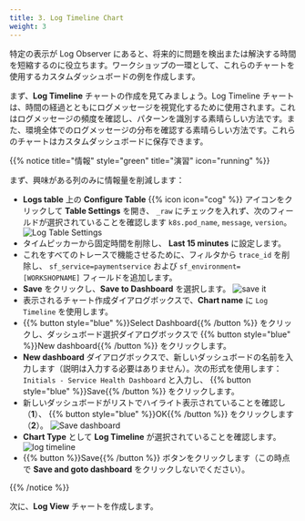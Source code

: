 ```yaml
---
title: 3. Log Timeline Chart
weight: 3
---
```


特定の表示が Log Observer にあると、将来的に問題を検出または解決する時間を短縮するのに役立ちます。ワークショップの一環として、これらのチャートを使用するカスタムダッシュボードの例を作成します。

まず、**Log Timeline** チャートの作成を見てみましょう。Log Timeline チャートは、時間の経過とともにログメッセージを視覚化するために使用されます。これはログメッセージの頻度を確認し、パターンを識別する素晴らしい方法です。また、環境全体でのログメッセージの分布を確認する素晴らしい方法です。これらのチャートはカスタムダッシュボードに保存できます。

{{% notice title="情報" style="green" title="演習" icon="running" %}}

まず、興味がある列のみに情報量を削減します：

* **Logs table** 上の **Configure Table** {{% icon icon="cog" %}} アイコンをクリックして **Table Settings** を開き、 `_raw` にチェックを入れず、次のフィールドが選択されていることを確認します `k8s.pod_name`, `message`, `version`。
  ![Log Table Settings](../images/log-observer-table.png)
* タイムピッカーから固定時間を削除し、 **Last 15 minutes** に設定します。
* これをすべてのトレースで機能させるために、フィルタから `trace_id` を削除し、 `sf_service=paymentservice` および `sf_environment=[WORKSHOPNAME]` フィールドを追加します。
* **Save** をクリックし、**Save to Dashboard** を選択します。
  ![save it](../images/save-query.png)
* 表示されるチャート作成ダイアログボックスで、**Chart name** に `Log Timeline` を使用します。
* {{% button style="blue" %}}Select Dashboard{{% /button %}} をクリックし、ダッシュボード選択ダイアログボックスで {{% button style="blue" %}}New dashboard{{% /button %}} をクリックします。
* **New dashboard** ダイアログボックスで、新しいダッシュボードの名前を入力します（説明は入力する必要はありません）。次の形式を使用します： `Initials - Service Health Dashboard` と入力し、 {{% button style="blue" %}}Save{{% /button %}} をクリックします。
* 新しいダッシュボードがリストでハイライト表示されていることを確認し（**1**）、 {{% button style="blue" %}}OK{{% /button %}} をクリックします（**2**）。
  ![Save dashboard](../images/dashboard-save.png)
* **Chart Type** として **Log Timeline** が選択されていることを確認します。
  ![log timeline](../images/log-timeline.png?classes=left&width=25vw)
* {{% button %}}Save{{% /button %}} ボタンをクリックします（この時点で **Save and goto dashboard** をクリックしないでください）。

{{% /notice %}}

次に、**Log View** チャートを作成します。
